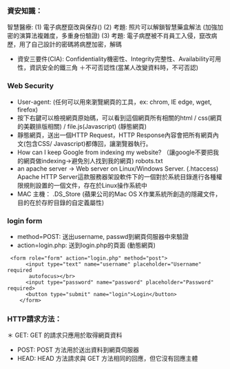 ### 資安知識：

智慧醫療: 
(1) 電子病歷竄改與保存()
(2) 考題: 照片可以解鎖智慧藥盒解法 (加強加密的演算法複雜度，多重身份驗證)
(3) 考題: 電子病歷被不肖員工入侵，竄改病歷，用了自己設計的密碼將病歷加密，解碼

* 資安三要件(CIA):  Confidentiality機密性、Integrity完整性、Availability可用性，資訊安全的鐵三角 ＋不可否認性(當某人改變資料時，不可否認)


### Web Security
* User-agent: (任何可以用來瀏覽網頁的工具，ex: chrom, IE edge, wget, firefox)
* 按下右鍵可以檢視網頁原始碼，可以看到這個網頁所有相關的html / css(網頁的美觀排版相關) / file.js(Javascript) (靜態網頁)
* 靜態網頁，送出一個HTTP Request，HTTP Response內容會把所有網頁內文(包含CSS/ Javascript)都傳回，讓瀏覽器執行。
* How can I keep Google from indexing my website? （讓google不要把我的網頁做indexing->避免別人找到我的網頁) robots.txt
* an apache server -> Web server on Linux/Windows Server.  (.htaccess) Apache HTTP Server這款服務器架設軟件下的一個對於系統目錄進行各種權限規則設置的一個文件，存在於Linux操作系統中
* MAC 主機： .DS_Store (蘋果公司的Mac OS X作業系統所創造的隱藏文件，目的在於存貯目錄的自定義屬性)


### login form
* method=POST: 送出username, passwd到網頁伺服器中來驗證
* action=login.php: 送到login.php的頁面 (動態網頁)

```
 <form role="form" action="login.php" method="post">
      <input type="text" name="username" placeholder="Username" required 
       autofocus></br>
      <input type="password" name="password" placeholder="Password" required>
      <button type="submit" name="login">Login</button>
    </form>
 ```
 
 ### HTTP請求方法：
 ＊ GET: GET 的請求只應用於取得網頁資料
 * POST: POST 方法用於送出資料到網頁伺服器
 * HEAD: HEAD 方法請求與 GET 方法相同的回應，但它沒有回應主體

